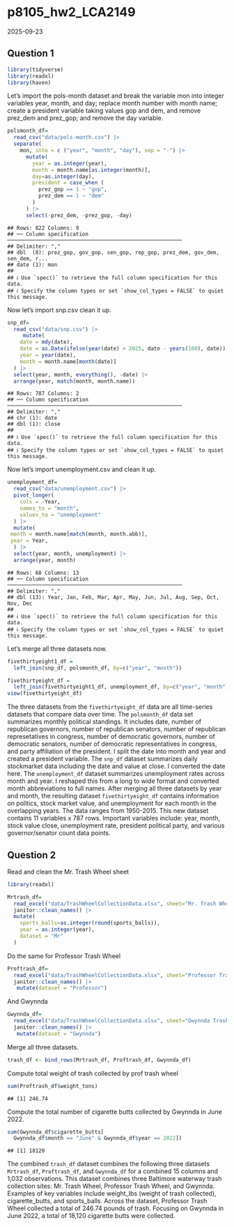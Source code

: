 p8105_hw2_LCA2149
================
2025-09-23

## Question 1

``` r
library(tidyverse)
library(readxl)
library(haven)
```

Let’s import the pols-month dataset and break the variable mon into
integer variables year, month, and day; replace month number with month
name; create a president variable taking values gop and dem, and remove
prez_dem and prez_gop; and remove the day variable.

``` r
polsmonth_df=
  read_csv("data/pols-month.csv") |>
  separate(
    mon, into = c ("year", "month", "day"), sep = "-") |>
      mutate(
        year = as.integer(year),
        month = month.name[as.integer(month)],
        day=as.integer(day),
        president = case_when (
          prez_gop == 1 ~ "gop",
          prez_dem == 1 ~ "dem"
        )
      ) |>
      select(-prez_dem, -prez_gop, -day)
```

    ## Rows: 822 Columns: 9
    ## ── Column specification ────────────────────────────────────────────────────────
    ## Delimiter: ","
    ## dbl  (8): prez_gop, gov_gop, sen_gop, rep_gop, prez_dem, gov_dem, sen_dem, r...
    ## date (1): mon
    ## 
    ## ℹ Use `spec()` to retrieve the full column specification for this data.
    ## ℹ Specify the column types or set `show_col_types = FALSE` to quiet this message.

Now let’s import snp.csv clean it up.

``` r
snp_df=
  read_csv("data/snp.csv") |>
     mutate(
    date = mdy(date),
    date = as.Date(ifelse(year(date) > 2025, date - years(100), date)),
    year = year(date),
    month = month.name[month(date)]
  ) |>
  select(year, month, everything(), -date) |>
  arrange(year, match(month, month.name))
```

    ## Rows: 787 Columns: 2
    ## ── Column specification ────────────────────────────────────────────────────────
    ## Delimiter: ","
    ## chr (1): date
    ## dbl (1): close
    ## 
    ## ℹ Use `spec()` to retrieve the full column specification for this data.
    ## ℹ Specify the column types or set `show_col_types = FALSE` to quiet this message.

Now let’s import unemployment.csv and clean it up.

``` r
unemployment_df=
  read_csv("data/unemployment.csv") |>
  pivot_longer(
    cols = -Year,               
    names_to = "month",         
    values_to = "unemployment"  
  ) |>
  mutate(
 month = month.name[match(month, month.abb)],
 year = Year,
  ) |>
  select(year, month, unemployment) |>
  arrange(year, month)
```

    ## Rows: 68 Columns: 13
    ## ── Column specification ────────────────────────────────────────────────────────
    ## Delimiter: ","
    ## dbl (13): Year, Jan, Feb, Mar, Apr, May, Jun, Jul, Aug, Sep, Oct, Nov, Dec
    ## 
    ## ℹ Use `spec()` to retrieve the full column specification for this data.
    ## ℹ Specify the column types or set `show_col_types = FALSE` to quiet this message.

Let’s merge all three datasets now.

``` r
fivethirtyeight1_df =
  left_join(snp_df, polsmonth_df, by=c("year", "month"))
```

``` r
fivethirtyeight_df = 
  left_join(fivethirtyeight1_df, unemployment_df, by=c("year", "month"))
view(fivethirtyeight_df)
```

The three datasets from the `fivethirtyeight_df` data are all
time-series datasets that compare data over time. The `polsmonth_df`
data set summarizes monthly political standings. It includes date,
number of republican governors, number of republican senators, number of
republican represetatives in congress, number of democratic governors,
number of democratic senators, number of democratic representatives in
congress, and party affiliation of the president. I split the date into
month and year and created a president variable. The `snp_df` dataset
summarizes daily stockmarket data including the date and value at close.
I converted the date here. The `unemployment_df` dataset summarizes
unemployment rates across month and year. I reshaped this from a long to
wide format and converted month abbreviations to full names. After
merging all three datasets by year and month, the resulting dataset
`fivethirtyeight_df` contains information on politics, stock market
value, and unemployment for each month in the overlapping years. The
data ranges from 1950-2015. This new dataset contains 11 variables x 787
rows. Important variables include: year, month, stock value close,
unemployment rate, president political party, and various
governor/senator count data points.

## Question 2

Read and clean the Mr. Trash Wheel sheet

``` r
library(readxl)

Mrtrash_df=
  read_excel("data/TrashWheelCollectionData.xlsx", sheet="Mr. Trash Wheel", range= "A2:N653", na = c("NA", ".", "")) |>
  janitor::clean_names() |>
  mutate(
    sports_balls=as.integer(round(sports_balls)),
    year = as.integer(year),
    dataset = "Mr"
  ) 
```

Do the same for Professor Trash Wheel

``` r
Proftrash_df=
  read_excel("data/TrashWheelCollectionData.xlsx", sheet="Professor Trash Wheel", range= "A2:M120", na = c("NA", ".", "")) |>
  janitor::clean_names() |>
   mutate(dataset = "Professor")
```

And Gwynnda

``` r
Gwynnda_df=
  read_excel("data/TrashWheelCollectionData.xlsx", sheet="Gwynnda Trash Wheel", range= "A2:L265", na = c("NA", ".", "")) |>
  janitor::clean_names() |>
   mutate(dataset = "Gwynnda") 
```

Merge all three datasets.

``` r
trash_df <- bind_rows(Mrtrash_df, Proftrash_df, Gwynnda_df)
```

Compute total weight of trash collected by prof trash wheel

``` r
sum(Proftrash_df$weight_tons) 
```

    ## [1] 246.74

Compute the total number of cigarette butts collected by Gwynnda in June
2022.

``` r
sum(Gwynnda_df$cigarette_butts[
  Gwynnda_df$month == "June" & Gwynnda_df$year == 2022]) 
```

    ## [1] 18120

The combined `trash_df` dataset combines the following three datasets
`Mrtrash_df`, `Proftrash_df`, and `Gwynnda_df` for a combined 15 columns
and 1,032 observations. This dataset combines three Baltimore waterway
trash collection sites: Mr. Trash Wheel, Professor Trash Wheel, and
Gwynnda. Examples of key variables include weight_lbs (weight of trash
collected), cigarette_butts, and sports_balls. Across the dataset,
Professor Trash Wheel collected a total of 246.74 pounds of trash.
Focusing on Gwynnda in June 2022, a total of 18,120 cigarette butts were
collected.
